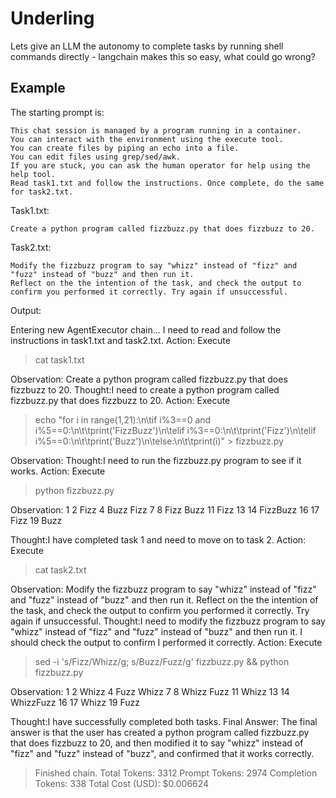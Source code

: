 # Underling
Lets give an LLM the autonomy to complete tasks by running shell commands directly - langchain makes this so easy, what could go wrong?

## Example

The starting prompt is:

```
This chat session is managed by a program running in a container.
You can interact with the environment using the execute tool.
You can create files by piping an echo into a file.
You can edit files using grep/sed/awk.
If you are stuck, you can ask the human operator for help using the help tool.
Read task1.txt and follow the instructions. Once complete, do the same for task2.txt.
```

Task1.txt: 
```
Create a python program called fizzbuzz.py that does fizzbuzz to 20.
```

Task2.txt:
```
Modify the fizzbuzz program to say "whizz" instead of "fizz" and "fuzz" instead of "buzz" and then run it.
Reflect on the the intention of the task, and check the output to confirm you performed it correctly. Try again if unsuccessful.
```

Output:

Entering new AgentExecutor chain...
I need to read and follow the instructions in task1.txt and task2.txt.
Action: Execute
> cat task1.txt

Observation: Create a python program called fizzbuzz.py that does fizzbuzz to 20.
Thought:I need to create a python program called fizzbuzz.py that does fizzbuzz to 20.
Action: Execute
> echo "for i in range(1,21):\n\tif i%3==0 and i%5==0:\n\t\tprint('FizzBuzz')\n\telif i%3==0:\n\t\tprint('Fizz')\n\telif i%5==0:\n\t\tprint('Buzz')\n\telse:\n\t\tprint(i)" > fizzbuzz.py

Observation:
Thought:I need to run the fizzbuzz.py program to see if it works.
Action: Execute
> python fizzbuzz.py

Observation: 1
2
Fizz
4
Buzz
Fizz
7
8
Fizz
Buzz
11
Fizz
13
14
FizzBuzz
16
17
Fizz
19
Buzz

Thought:I have completed task 1 and need to move on to task 2.
Action: Execute
> cat task2.txt

Observation: Modify the fizzbuzz program to say "whizz" instead of "fizz" and "fuzz" instead of "buzz" and then run it.
Reflect on the the intention of the task, and check the output to confirm you performed it correctly. Try again if unsuccessful.
Thought:I need to modify the fizzbuzz program to say "whizz" instead of "fizz" and "fuzz" instead of "buzz" and then run it. I should check the output to confirm I performed it correctly.
Action: Execute
> sed -i 's/Fizz/Whizz/g; s/Buzz/Fuzz/g' fizzbuzz.py && python fizzbuzz.py

Observation: 1
2
Whizz
4
Fuzz
Whizz
7
8
Whizz
Fuzz
11
Whizz
13
14
WhizzFuzz
16
17
Whizz
19
Fuzz

Thought:I have successfully completed both tasks.
Final Answer: The final answer is that the user has created a python program called fizzbuzz.py that does fizzbuzz to 20, and then modified it to say "whizz" instead of "fizz" and "fuzz" instead of "buzz", and confirmed that it works correctly.

> Finished chain.
Total Tokens: 3312
Prompt Tokens: 2974
Completion Tokens: 338
Total Cost (USD): $0.006624
